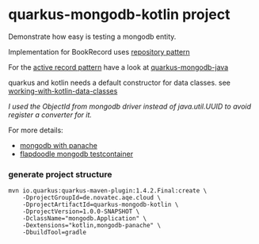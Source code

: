 
# quarkus-mongodb-kotlin project

Demonstrate how easy is testing a mongodb entity.

Implementation for BookRecord uses [repository pattern](https://martinfowler.com/eaaCatalog/repository.html)

For the [active record pattern](https://www.martinfowler.com/eaaCatalog/activeRecord.html) have a look at [quarkus-mongodb-java](https://github.com/arolfes/quarkus-testing-java/tree/master/quarkus-mongodb-java)

quarkus and kotlin needs a default constructor for data classes. see [working-with-kotlin-data-classes](https://quarkus.io/guides/mongodb-panache#working-with-kotlin-data-classes)

_I used the ObjectId from mongodb driver instead of java.util.UUID to avoid register a converter for it._

For more details:
* [mongodb with panache](https://quarkus.io/guides/mongodb-panache)
* [flapdoodle mongodb testcontainer](https://github.com/flapdoodle-oss/de.flapdoodle.embed.mongo)


### generate project structure


```
mvn io.quarkus:quarkus-maven-plugin:1.4.2.Final:create \
    -DprojectGroupId=de.novatec.aqe.cloud \
    -DprojectArtifactId=quarkus-mongodb-kotlin \
    -DprojectVersion=1.0.0-SNAPSHOT \
    -DclassName="mongodb.Application" \
    -Dextensions="kotlin,mongodb-panache" \
    -DbuildTool=gradle
```